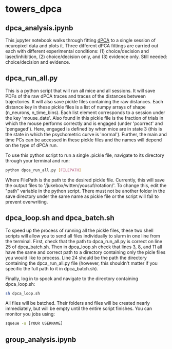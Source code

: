 # towers_dpca

## dpca_analysis.ipynb

This jupyter notebook walks through fitting [dPCA](https://github.com/machenslab/dPCA) to a single session of neuropixel data and plots it.
Three different dPCA fittings are carried out each with different experimental conditions: (1) choice/decision and laser/inhibition, 
(2) choice/decision only, and (3) evidence only. Still needed: choice/decision and evidence.

## dpca_run_all.py

This is a python script that will run all mice and all sessions. It will save PDFs of the raw dPCA traces and traces of the distances between trajectories.
It will also save pickle files containing the raw distances. Each distance key in these pickle files is a list of numpy arrays of 
shape (n_neurons, n_time_bins). Each list element corresponds to a session under the key 'mouse_date'. Also found in this pickle file is the
fraction of trials in which the mouse performs correctly and is engaged (under 'pcorrect' and 'pengaged'). Here, engaged is defined by when 
mice are in state 3 (this is the state in which the psychometric curve is 'normal'). Further, the main and time PCs can be accessed in these 
pickle files and the names will depend on the type of dPCA run.

To use this python script to run a single .pickle file, navigate to its directory through your terminal and run:
```sh
python dpca_run_all.py [FILEPATH]
```
Where FilePath is the path to the desired pickle file. Currently, this will save the output files to '/jukebox/witten/yousuf/rotation/'. To change this,
edit the "path" variable in the python script. There must not be another folder in the save directory under the same name as pickle file or the script will
fail to prevent overwriting.

## dpca_loop.sh and dpca_batch.sh

To speed up the process of running all the pickle files, these two shell scripts will allow you to send all files individually to slurm in one line
from the terminal. First, check that the path to dpca_run_all.py is correct on line 25 of dpca_batch.sh. Then in dpca_loop.sh check that lines 3, 8, 
and 11 all have the same and correct path to a directory containing only the picle files you would like to process. Line 24 should be the path the 
directory containing the dpca_run_all.py file (however, this shouldn't matter if you specific the full path to it in dpca_batch.sh). 

Finally, log in to spock and navigate to the directory containing dpca_loop.sh:
```sh
sh dpca_loop.sh
```
All files will be batched. Their folders and files will be created nearly immediately, but will be empty until the entire script finishes. You can
monitor you jobs using:
```sh
squeue -u [YOUR USERNAME]
```

## group_analysis.ipynb
